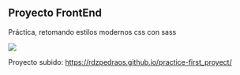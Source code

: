 ## Proyecto FrontEnd
Práctica, retomando estilos modernos css con sass

![](https://i.im.ge/2022/09/03/OYc8yz.indice.png)

Proyecto subido: https://rdzpedraos.github.io/practice-first_proyect/
